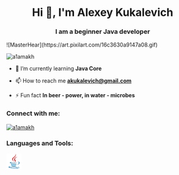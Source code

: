 <h1 align="center">Hi 👋, I'm Alexey Kukalevich</h1>
<h3 align="center">I am a beginner Java developer</h3>
![MasterHear](https://art.pixilart.com/16c3630a9147a08.gif)


<p align="left"> <img src="https://komarev.com/ghpvc/?username=a1amakh&label=Profile%20views&color=0e75b6&style=flat" alt="a1amakh" /> </p>

- 🌱 I’m currently learning **Java Core**

- 📫 How to reach me **akukalevich@gmail.com**

- ⚡ Fun fact **In beer - power, in water - microbes**

<h3 align="left">Connect with me:</h3>
<p align="left">
<a href="https://instagram.com/a1amakh" target="blank"><img align="center" src="https://raw.githubusercontent.com/rahuldkjain/github-profile-readme-generator/master/src/images/icons/Social/instagram.svg" alt="a1amakh" height="30" width="40" /></a>
</p>

<h3 align="left">Languages and Tools:</h3>
<p align="left"> <a href="https://www.java.com" target="_blank" rel="noreferrer"> <img src="https://raw.githubusercontent.com/devicons/devicon/master/icons/java/java-original.svg" alt="java" width="40" height="40"/> </a> </p>

